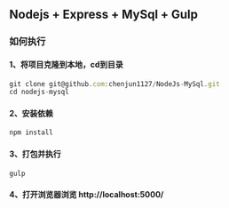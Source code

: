 ## Nodejs + Express + MySql + Gulp
### 如何执行
####  1、将项目克隆到本地，cd到目录
```javascript
git clone git@github.com:chenjun1127/NodeJs-MySql.git
cd nodejs-mysql
```
#### 2、安装依赖
```javascript
npm install
```
#### 3、打包并执行
```javascript
gulp
```
#### 4、打开浏览器浏览 http://localhost:5000/
